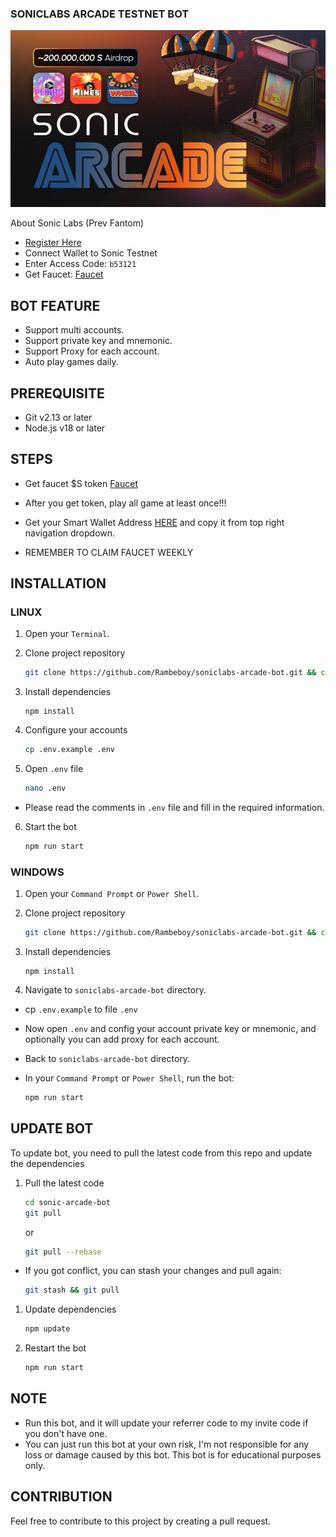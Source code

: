 ### SONICLABS ARCADE TESTNET BOT

![soniclabs](assets/img5.jpg)

About Sonic Labs (Prev Fantom)

- [Register Here](https://airdrop.soniclabs.com/?ref=b53121)
- Connect Wallet to Sonic Testnet
- Enter Access Code: `b53121`
- Get Faucet: [Faucet](https://testnet.soniclabs.com/account)

## BOT FEATURE

- Support multi accounts.
- Support private key and mnemonic.
- Support Proxy for each account.
- Auto play games daily.

## PREREQUISITE

- Git v2.13 or later
- Node.js v18 or later

## STEPS

- Get faucet $S token [Faucet](https://testnet.soniclabs.com/account)
- After you get token, play all game at least once!!!
- Get your Smart Wallet Address [HERE](https://testnet.soniclabs.com/account) and copy it from top right navigation dropdown.

- REMEMBER TO CLAIM FAUCET WEEKLY

## INSTALLATION

### LINUX

1. Open your `Terminal`.

2. Clone project repository
   ```bash
   git clone https://github.com/Rambeboy/soniclabs-arcade-bot.git && cd soniclabs-arcade-bot
   ```

3. Install dependencies
   ```
   npm install
   ```

4. Configure your accounts
   ```bash
   cp .env.example .env
   ```
   
5. Open `.env` file
   ```bash
   nano .env
   ```
- Please read the comments in `.env` file and fill in the required information.

6. Start the bot
   ```bash
   npm run start
   ```

### WINDOWS

1. Open your `Command Prompt` or `Power Shell`.

2. Clone project repository
   ```bash
   git clone https://github.com/Rambeboy/soniclabs-arcade-bot.git && cd soniclabs-arcade-bot
   ```

3. Install dependencies
   ```
   npm install
   ```

4. Navigate to `soniclabs-arcade-bot` directory.

- cp `.env.example` to file `.env`

- Now open `.env` and config your account private key or mnemonic, and optionally you can add proxy for each account.

- Back to `soniclabs-arcade-bot` directory.

- In your `Command Prompt` or `Power Shell`, run the bot:
  
  ```bash
  npm run start
  ```

## UPDATE BOT

To update bot, you need to pull the latest code from this repo and update the dependencies

1. Pull the latest code
   ```bash
   cd sonic-arcade-bot
   git pull
   ```

   or
   
   ```bash
   git pull --rebase
   ```

- If you got conflict, you can stash your changes and pull again:
   ```bash
   git stash && git pull
   ```

1. Update dependencies
   ```bash
   npm update
   ```

1. Restart the bot

   ```bash
   npm run start
   ```

## NOTE

- Run this bot, and it will update your referrer code to my invite code if you don't have one.
- You can just run this bot at your own risk, I'm not responsible for any loss or damage caused by this bot. This bot is for educational purposes only.

## CONTRIBUTION

Feel free to contribute to this project by creating a pull request.

